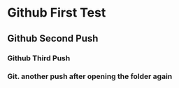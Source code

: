 # Github First Test
## Github Second Push
### Github Third Push
### Git. another push after opening the folder again
